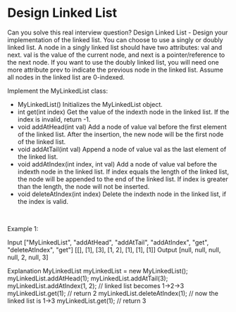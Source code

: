 # Design Linked List

Can you solve this real interview question? Design Linked List - Design your implementation of the linked list. You can choose to use a singly or doubly linked list.
A node in a singly linked list should have two attributes: val and next. val is the value of the current node, and next is a pointer/reference to the next node.
If you want to use the doubly linked list, you will need one more attribute prev to indicate the previous node in the linked list. Assume all nodes in the linked list are 0-indexed.

Implement the MyLinkedList class:

 * MyLinkedList() Initializes the MyLinkedList object.
 * int get(int index) Get the value of the indexth node in the linked list. If the index is invalid, return -1.
 * void addAtHead(int val) Add a node of value val before the first element of the linked list. After the insertion, the new node will be the first node of the linked list.
 * void addAtTail(int val) Append a node of value val as the last element of the linked list.
 * void addAtIndex(int index, int val) Add a node of value val before the indexth node in the linked list. If index equals the length of the linked list, the node will be appended to the end of the linked list. If index is greater than the length, the node will not be inserted.
 * void deleteAtIndex(int index) Delete the indexth node in the linked list, if the index is valid.

 

Example 1:


Input
["MyLinkedList", "addAtHead", "addAtTail", "addAtIndex", "get", "deleteAtIndex", "get"]
[[], [1], [3], [1, 2], [1], [1], [1]]
Output
[null, null, null, null, 2, null, 3]

Explanation
MyLinkedList myLinkedList = new MyLinkedList();
myLinkedList.addAtHead(1);
myLinkedList.addAtTail(3);
myLinkedList.addAtIndex(1, 2);    // linked list becomes 1->2->3
myLinkedList.get(1);              // return 2
myLinkedList.deleteAtIndex(1);    // now the linked list is 1->3
myLinkedList.get(1);              // return 3